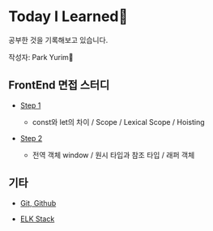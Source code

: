 # Today I Learned📒
공부한 것을 기록해보고 있습니다.

작성자: Park Yurim🧐

## FrontEnd 면접 스터디

* [Step 1](Documents/FrontEnd-Study/step1.md)
    
    - const와 let의 차이 / Scope / Lexical Scope / Hoisting
    
* [Step 2](Documents/FrontEnd-Study/step2.md)

    - 전역 객체 window / 원시 타입과 참조 타입 / 래퍼 객체

## 기타

* [Git, Github](Documents/Git,Github/README.md)

* [ELK Stack](Documents/ELKStack/README.md)